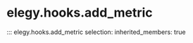 
# elegy.hooks.add_metric

::: elegy.hooks.add_metric
    selection:
        inherited_members: true